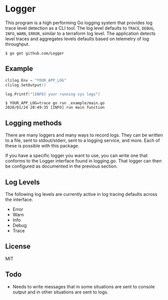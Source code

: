 Logger
==========



This program is a high performing Go logging system that provides log trace level detection as a CLI tool.
The log level defaults to `TRACE`, `DEBUG`, `INFO`, `WARN`, `ERROR`, similar to a terraform log level.
The application detects level traces and aggregates levels defaults based on telemetry of log throughput.

```console
$ go get github.com/Logger
```

## Example

```go
clilog.Env = "YOUR_APP_LOG"
clilog.SetOutput()

log.Printf("[INFO] your running sys logs")
```

```console
$ YOUR_APP_LOG=trace go run _example/main.go
2020/01/24 20:49:35 [INFO] run main function
```


## Logging methods
There are many loggers and many ways to record logs. They can be written to a file, sent to stdout/stderr, sent to a logging service, and more. Each of these is possible with this package.

If you have a specific logger you want to use, you can write one that conforms to the Logger interface found in logging.go. That logger can then be configured as documented in the previous section.


## Log Levels
The following log levels are currently active in log tracing defaults across the interface.

- Error
- Warn
- Info
- Debug
- Trace

## License
MIT


## Todo

 - Needs to write messages that in some situations are sent to console output and in other situations are sent to logs. 
 
